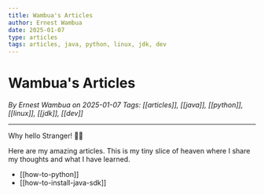 ```yaml
---
title: Wambua's Articles
author: Ernest Wambua
date: 2025-01-07
type: articles
tags: articles, java, python, linux, jdk, dev
---
```

# Wambua's Articles
_By Ernest Wambua on 2025-01-07_
_Tags: [[articles]], [[java]], [[python]], [[linux]], [[jdk]], [[dev]]_
___

Why hello Stranger! 👋😀

Here are my amazing articles. This is my tiny slice of heaven where I share my thoughts and what I have learned.

- [[how-to-python]]
- [[how-to-install-java-sdk]]






